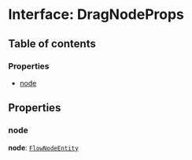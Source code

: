 # Interface: DragNodeProps

## Table of contents

### Properties

* [node](/auto-docs/free-layout-editor/interfaces/DragNodeProps.md#node)

## Properties

### node

**node**: [`FlowNodeEntity`](/auto-docs/free-layout-editor/classes/FlowNodeEntity-1.md)
